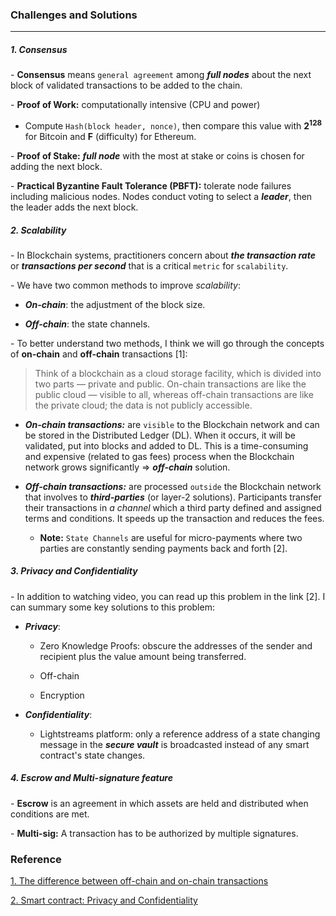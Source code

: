 ### Challenges and Solutions

___

##### 1. Consensus

\- **Consensus** means `general agreement` among ***full nodes***  about the next block of validated transactions to be added to the chain.

\- **Proof of Work:** computationally intensive (CPU and power)

+  Compute `Hash(block header, nonce)`, then compare this value with **$2^{128}$** for Bitcoin and **F** (difficulty) for Ethereum.


\- **Proof of Stake:** ***full node*** with the most at stake or coins is chosen for adding the next block.

\- **Practical Byzantine Fault Tolerance (PBFT):** tolerate node failures including malicious nodes. Nodes conduct voting to select a ***leader***, then the leader adds the next block. 

##### 2. Scalability 

\- In Blockchain systems, practitioners concern about ***the transaction rate*** or ***transactions per second*** that is a critical `metric` for `scalability`. 

\- We have two common methods to improve *scalability*: 

+ ***On-chain***: the adjustment of the block size. 

+ ***Off-chain***: the state channels.


\- To better understand two methods, I think we will go through the concepts of **on-chain** and **off-chain** transactions [1]: 

> Think of a blockchain as a cloud storage facility, which is divided into two parts — private and public. On-chain transactions are like the public cloud — visible to all, whereas off-chain transactions are like the private cloud; the data is not publicly accessible.

+ ***On-chain transactions:*** are `visible` to the Blockchain network and can be stored in the Distributed Ledger (DL). When it occurs, it will be validated, put into blocks and added to DL. This is a time-consuming and expensive (related to gas fees) process when the Blockchain network grows significantly => ***off-chain*** solution.

+ ***Off-chain transactions:*** are processed `outside` the Blockchain network that involves to ***third-parties*** (or layer-2 solutions). Participants transfer their transactions in *a channel* which a third party defined and assigned terms and conditions. It speeds up the transaction and reduces the fees.

    + **Note:** `State Channels` are useful for micro-payments where two parties are constantly sending payments back and forth [2].

##### 3. Privacy and Confidentiality 

\- In addition to watching video, you can read up this problem in the link [2]. I can summary some key solutions to this problem: 

+ ***Privacy***: 

    + Zero Knowledge Proofs: obscure the addresses of the sender and recipient plus the value amount being transferred.

    + Off-chain

    + Encryption

+ ***Confidentiality***: 

    + Lightstreams platform: only a reference address of a state changing message in the ***secure vault*** is broadcasted instead of any smart contract's state changes.  

##### 4. Escrow and Multi-signature feature

\- **Escrow** is an agreement in which assets are held and distributed when conditions are met.

\- **Multi-sig:** A transaction has to be authorized by multiple signatures.


### Reference

[1. The difference between off-chain and on-chain transactions](https://www.cnbctv18.com/cryptocurrency/the-difference-between-off-chain-and-on-chain-transactions-13890012.htm)

[2. Smart contract: Privacy and Confidentiality](https://hackernoon.com/smart-contracts-privacy-vs-confidentiality-645b6e9c6e5a)
